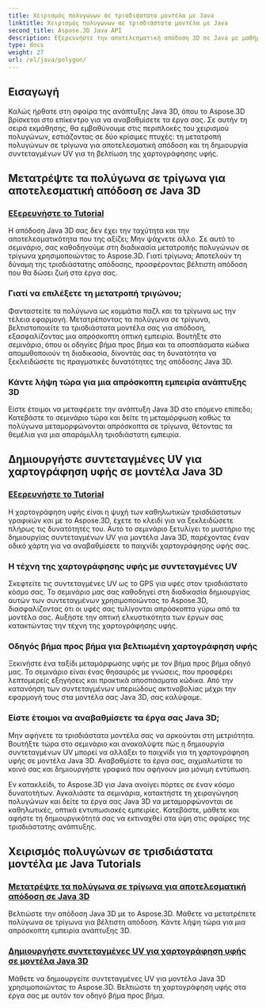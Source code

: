 ```yaml
---
title: Χειρισμός πολυγώνων σε τρισδιάστατα μοντέλα με Java
linktitle: Χειρισμός πολυγώνων σε τρισδιάστατα μοντέλα με Java
second_title: Aspose.3D Java API
description: Εξερευνήστε την αποτελεσματική απόδοση 3D σε Java με μαθήματα Aspose.3D. Μετατρέψτε τα πολύγωνα σε τρίγωνα και δημιουργήστε συντεταγμένες UV για βέλτιστη απόδοση και βελτιωμένη χαρτογράφηση υφής.
type: docs
weight: 27
url: /el/java/polygon/
---
```

## Εισαγωγή

Καλώς ήρθατε στη σφαίρα της ανάπτυξης Java 3D, όπου το Aspose.3D βρίσκεται στο επίκεντρο για να αναβαθμίσετε τα έργα σας. Σε αυτήν τη σειρά εκμάθησης, θα εμβαθύνουμε στις περιπλοκές του χειρισμού πολυγώνων, εστιάζοντας σε δύο κρίσιμες πτυχές: τη μετατροπή πολυγώνων σε τρίγωνα για αποτελεσματική απόδοση και τη δημιουργία συντεταγμένων UV για τη βελτίωση της χαρτογράφησης υφής.

## Μετατρέψτε τα πολύγωνα σε τρίγωνα για αποτελεσματική απόδοση σε Java 3D

### [Εξερευνήστε το Tutorial](./convert-polygons-triangles/)

Η απόδοση Java 3D σας δεν έχει την ταχύτητα και την αποτελεσματικότητα που της αξίζει; Μην ψάχνετε άλλο. Σε αυτό το σεμινάριο, σας καθοδηγούμε στη διαδικασία μετατροπής πολυγώνων σε τρίγωνα χρησιμοποιώντας το Aspose.3D. Γιατί τρίγωνα; Αποτελούν τη δύναμη της τρισδιάστατης απόδοσης, προσφέροντας βέλτιστη απόδοση που θα δώσει ζωή στα έργα σας.

### Γιατί να επιλέξετε τη μετατροπή τριγώνου;

Φανταστείτε τα πολύγωνα ως κομμάτια παζλ και τα τρίγωνα ως την τέλεια εφαρμογή. Μετατρέποντας τα πολύγωνα σε τρίγωνα, βελτιστοποιείτε τα τρισδιάστατα μοντέλα σας για απόδοση, εξασφαλίζοντας μια απρόσκοπτη οπτική εμπειρία. Βουτήξτε στο σεμινάριο, όπου οι οδηγίες βήμα προς βήμα και τα αποσπάσματα κώδικα απομυθοποιούν τη διαδικασία, δίνοντάς σας τη δυνατότητα να ξεκλειδώσετε τις πραγματικές δυνατότητες της απόδοσης Java 3D.

### Κάντε λήψη τώρα για μια απρόσκοπτη εμπειρία ανάπτυξης 3D

Είστε έτοιμοι να μεταφέρετε την ανάπτυξη Java 3D στο επόμενο επίπεδο; Κατεβάστε το σεμινάριο τώρα και δείτε τη μεταμόρφωση καθώς τα πολύγωνα μεταμορφώνονται απρόσκοπτα σε τρίγωνα, θέτοντας τα θεμέλια για μια απαράμιλλη τρισδιάστατη εμπειρία.

## Δημιουργήστε συντεταγμένες UV για χαρτογράφηση υφής σε μοντέλα Java 3D

### [Εξερευνήστε το Tutorial](./generate-uv-coordinates/)

Η χαρτογράφηση υφής είναι η ψυχή των καθηλωτικών τρισδιάστατων γραφικών και με το Aspose.3D, έχετε το κλειδί για να ξεκλειδώσετε πλήρως τις δυνατότητές του. Αυτό το σεμινάριο ξετυλίγει το μυστήριο της δημιουργίας συντεταγμένων UV για μοντέλα Java 3D, παρέχοντας έναν οδικό χάρτη για να αναβαθμίσετε το παιχνίδι χαρτογράφησης υφής σας.

### Η τέχνη της χαρτογράφησης υφής με συντεταγμένες UV

Σκεφτείτε τις συντεταγμένες UV ως το GPS για υφές στον τρισδιάστατο κόσμο σας. Το σεμινάριο μας σας καθοδηγεί στη διαδικασία δημιουργίας αυτών των συντεταγμένων χρησιμοποιώντας το Aspose.3D, διασφαλίζοντας ότι οι υφές σας τυλίγονται απρόσκοπτα γύρω από τα μοντέλα σας. Αυξήστε την οπτική ελκυστικότητα των έργων σας κατακτώντας την τέχνη της χαρτογράφησης υφής.

### Οδηγός βήμα προς βήμα για βελτιωμένη χαρτογράφηση υφής

Ξεκινήστε ένα ταξίδι μεταμόρφωσης υφής με τον βήμα προς βήμα οδηγό μας. Το σεμινάριο είναι ένας θησαυρός με γνώσεις, που προσφέρει λεπτομερείς εξηγήσεις και πρακτικά αποσπάσματα κώδικα. Από την κατανόηση των συντεταγμένων υπεριώδους ακτινοβολίας μέχρι την εφαρμογή τους στα μοντέλα σας Java 3D, σας καλύψαμε.

### Είστε έτοιμοι να αναβαθμίσετε τα έργα σας Java 3D;

Μην αφήνετε τα τρισδιάστατα μοντέλα σας να αρκούνται στη μετριότητα. Βουτήξτε τώρα στο σεμινάριο και ανακαλύψτε πώς η δημιουργία συντεταγμένων UV μπορεί να αλλάξει το παιχνίδι για τη χαρτογράφηση υφής σε μοντέλα Java 3D. Αναβαθμίστε τα έργα σας, αιχμαλωτίστε το κοινό σας και δημιουργήστε γραφικά που αφήνουν μια μόνιμη εντύπωση.

Εν κατακλείδι, το Aspose.3D για Java ανοίγει πόρτες σε έναν κόσμο δυνατοτήτων. Αγκαλιάστε τα σεμινάρια, κατακτήστε τη χειραγώγηση πολυγώνων και δείτε τα έργα σας Java 3D να μεταμορφώνονται σε καθηλωτικές, οπτικά εντυπωσιακές εμπειρίες. Κατεβάστε, μάθετε και αφήστε τη δημιουργικότητά σας να εκτιναχθεί στα ύψη στις σφαίρες της τρισδιάστατης ανάπτυξης.
## Χειρισμός πολυγώνων σε τρισδιάστατα μοντέλα με Java Tutorials
### [Μετατρέψτε τα πολύγωνα σε τρίγωνα για αποτελεσματική απόδοση σε Java 3D](./convert-polygons-triangles/)
Βελτιώστε την απόδοση Java 3D με το Aspose.3D. Μάθετε να μετατρέπετε πολύγωνα σε τρίγωνα για βέλτιστη απόδοση. Κάντε λήψη τώρα για μια απρόσκοπτη εμπειρία ανάπτυξης 3D.
### [Δημιουργήστε συντεταγμένες UV για χαρτογράφηση υφής σε μοντέλα Java 3D](./generate-uv-coordinates/)
Μάθετε να δημιουργείτε συντεταγμένες UV για μοντέλα Java 3D χρησιμοποιώντας το Aspose.3D. Βελτιώστε τη χαρτογράφηση υφής στα έργα σας με αυτόν τον οδηγό βήμα προς βήμα.
